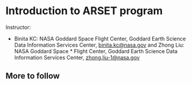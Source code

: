 # Introduction to ARSET program

Instructor: 

* Binita KC: NASA Goddard Space Flight Center, Goddard Earth Science Data Information Services Center, binita.kc@nasa.gov and Zhong Liu: NASA Goddard Space * Flight Center, Goddard Earth Science Data Information Services Center, zhong.liu-1@nasa.gov

## More to follow
